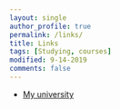 ```yaml
---
layout: single
author_profile: true
permalink: /links/
title: Links
tags: [Studying, courses]
modified: 9-14-2019
comments: false
---
```





* [My university](http://https://www.iust.ac.ir/en.com)

